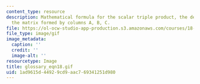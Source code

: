 ```yaml
---
content_type: resource
description: Mathematical formula for the scalar triple product, the determinant of
  the matrix formed by columns A, B, C.
file: https://ol-ocw-studio-app-production.s3.amazonaws.com/courses/18-013a-calculus-with-applications-spring-2005/1ad9615d44929cd9aac769341251d980_glossary_eqn18.gif
file_type: image/gif
image_metadata:
  caption: ''
  credit: ''
  image-alt: ''
resourcetype: Image
title: glossary_eqn18.gif
uid: 1ad9615d-4492-9cd9-aac7-69341251d980
---
```

